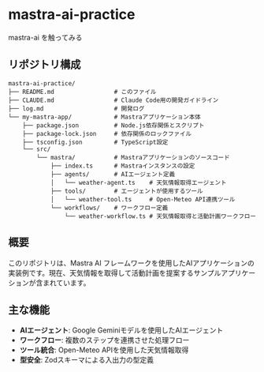 # mastra-ai-practice

mastra-ai を触ってみる

## リポジトリ構成

```
mastra-ai-practice/
├── README.md                 # このファイル
├── CLAUDE.md                 # Claude Code用の開発ガイドライン
├── log.md                    # 開発ログ
└── my-mastra-app/            # Mastraアプリケーション本体
    ├── package.json          # Node.js依存関係とスクリプト
    ├── package-lock.json     # 依存関係のロックファイル
    ├── tsconfig.json         # TypeScript設定
    └── src/
        └── mastra/           # Mastraアプリケーションのソースコード
            ├── index.ts      # Mastraインスタンスの設定
            ├── agents/       # AIエージェント定義
            │   └── weather-agent.ts    # 天気情報取得エージェント
            ├── tools/        # エージェントが使用するツール
            │   └── weather-tool.ts     # Open-Meteo API連携ツール
            └── workflows/    # ワークフロー定義
                └── weather-workflow.ts # 天気情報取得と活動計画ワークフロー
```

## 概要

このリポジトリは、Mastra AI フレームワークを使用したAIアプリケーションの実装例です。現在、天気情報を取得して活動計画を提案するサンプルアプリケーションが含まれています。

## 主な機能

- **AIエージェント**: Google Geminiモデルを使用したAIエージェント
- **ワークフロー**: 複数のステップを連携させた処理フロー
- **ツール統合**: Open-Meteo APIを使用した天気情報取得
- **型安全**: Zodスキーマによる入出力の型定義
